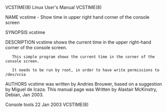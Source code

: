 VCSTIME(8)                                                                                Linux User's Manual                                                                               VCSTIME(8)

NAME
       vcstime - Show time in upper right hand corner of the console screen

SYNOPSIS
       vcstime

DESCRIPTION
       vcstime shows the current time in the upper right-hand corner of the console screen.

       This simple program shows the current time in the corner of the console screen.

       It needs to be run by root, in order to have write permissions to /dev/vcsa

AUTHORS
       vcstime was written by Andries Brouwer, based on  a suggestion by Miguel de Icaza.  This manual page was Written by Alastair McKinstry, Debian, Jan 2003.

Console tools                                                                                 22 Jan 2003                                                                                   VCSTIME(8)
